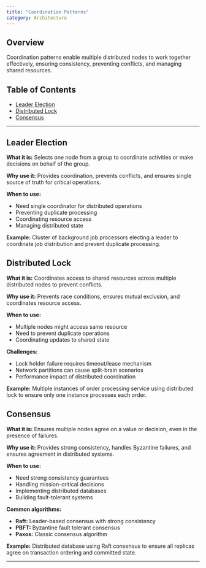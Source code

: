 ```yaml
---
title: "Coordination Patterns"
category: Architecture
---
```



## Overview

Coordination patterns enable multiple distributed nodes to work together effectively, ensuring consistency, preventing conflicts, and managing shared resources.

## Table of Contents

- [Leader Election](#leader-election)
- [Distributed Lock](#distributed-lock)
- [Consensus](#consensus)

---

## Leader Election

**What it is:** Selects one node from a group to coordinate activities or make decisions on behalf of the group.

**Why use it:** Provides coordination, prevents conflicts, and ensures single source of truth for critical operations.

**When to use:**
- Need single coordinator for distributed operations
- Preventing duplicate processing
- Coordinating resource access
- Managing distributed state

**Example:** Cluster of background job processors electing a leader to coordinate job distribution and prevent duplicate processing.

## Distributed Lock

**What it is:** Coordinates access to shared resources across multiple distributed nodes to prevent conflicts.

**Why use it:** Prevents race conditions, ensures mutual exclusion, and coordinates resource access.

**When to use:**
- Multiple nodes might access same resource
- Need to prevent duplicate operations
- Coordinating updates to shared state

**Challenges:**
- Lock holder failure requires timeout/lease mechanism
- Network partitions can cause split-brain scenarios
- Performance impact of distributed coordination

**Example:** Multiple instances of order processing service using distributed lock to ensure only one instance processes each order.

## Consensus

**What it is:** Ensures multiple nodes agree on a value or decision, even in the presence of failures.

**Why use it:** Provides strong consistency, handles Byzantine failures, and ensures agreement in distributed systems.

**When to use:**
- Need strong consistency guarantees
- Handling mission-critical decisions
- Implementing distributed databases
- Building fault-tolerant systems

**Common algorithms:**
- **Raft:** Leader-based consensus with strong consistency
- **PBFT:** Byzantine fault tolerant consensus
- **Paxos:** Classic consensus algorithm

**Example:** Distributed database using Raft consensus to ensure all replicas agree on transaction ordering and committed state.

---


